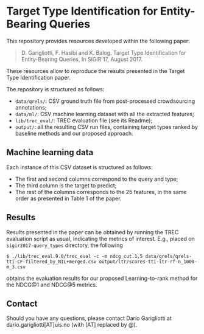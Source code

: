 # Target Type Identification for Entity-Bearing Queries

This repository provides resources developed within the following paper:

> D. Garigliotti, F. Hasibi and K. Balog. Target Type Identification for Entity-Bearing Queries, In SIGIR'17, August 2017.

These resources allow to reproduce the results presented in the Target Type Identification paper.

The repository is structured as follows:

- `data/qrels/`: CSV ground truth file from post-processed crowdsourcing annotations; 
- `data/ml/`: CSV machine learning dataset with all the extracted features; 
- `lib/trec_eval/`: TREC evaluation file (see its Readme);
- `output/`:  all the resulting CSV run files, containing target types ranked by baseline methods and our proposed approach.


## Machine learning data

Each instance of this CSV dataset is structured as follows:

- The first and second columns correspond to the query and type;
- The third column is the target to predict;
- The rest of the columns corresponds to the 25 features, in the same order as presented in Table 1 of the paper.


## Results

Results presented in the paper can be obtained by running the TREC evaluation script as usual, indicating the metrics of interest.
E.g., placed on `sigir2017-query_types` directory, the following
```
$ ./lib/trec_eval.9.0/trec_eval -c -m ndcg_cut.1,5 data/qrels/qrels-tti-CF-filtered_by_NIL+merged.csv output/ltr/scores-tti-ltr-rf-n_1000-m_3.csv
```
obtains the evaluation results for our proposed Learning-to-rank method for the NDCG@1 and NDCG@5 metrics.


## Contact
Should you have any questions, please contact Darío Garigliotti at dario.garigliotti[AT]uis.no (with [AT] replaced by @).
